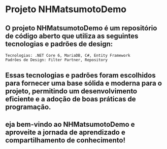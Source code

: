 # Projeto NHMatsumotoDemo

## O projeto NHMatsumotoDemo é um repositório de código aberto que utiliza as seguintes tecnologias e padrões de design:

    Tecnologias: .NET Core 6, MariaDB, C#, Entity Framework
    Padrões de Design: Filter Partner, Repository

## Essas tecnologias e padrões foram escolhidos para fornecer uma base sólida e moderna para o projeto, permitindo um desenvolvimento eficiente e a adoção de boas práticas de programação.

## eja bem-vindo ao NHMatsumotoDemo e aproveite a jornada de aprendizado e compartilhamento de conhecimento!
